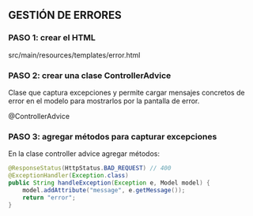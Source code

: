 

## GESTIÓN DE ERRORES

### PASO 1: crear el HTML

src/main/resources/templates/error.html

### PASO 2: crear una clase ControllerAdvice

Clase que captura excepciones y permite cargar mensajes concretos de error en el modelo para mostrarlos por la pantalla de error.

@ControllerAdvice

### PASO 3: agregar métodos para capturar excepciones

En la clase controller advice agregar métodos:

```java
@ResponseStatus(HttpStatus.BAD_REQUEST) // 400
@ExceptionHandler(Exception.class)
public String handleException(Exception e, Model model) {
    model.addAttribute("message", e.getMessage());
    return "error";
}
```
